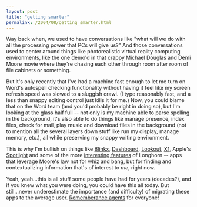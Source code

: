 ```yaml
---
layout: post
title: "getting smarter"
permalink: /2004/08/getting_smarter.html
---
```


<p>Way back when, we used to have conversations like "what will we do with all the processing power that PCs will give us?"  And those conversations used to center around things like photorealistic virtual reality computing environments, like the one demo'd in that crappy Michael Douglas and Demi Moore movie where they're chasing each other through room after room of file cabinets or something.</p>

<p>But it's only recently that I've had a machine fast enough to let me turn on Word's autospell checking functionality without having it feel like my screen refresh speed was slowed to a sluggish crawl.  (I type reasonably fast, and a less than snappy editing control just kills it for me.)  Now, you could blame that on the Word team (and you'd probably be right in doing so), but I'm looking at the glass half full -- not only is my machine able to parse spelling in the background, it's also able to do things like manage presence, index files, check for mail, play music and download files in the background (not to mention all the several layers down stuff like run my display, manage memory, etc.), all while preserving my snappy writing environment.</p>

<p>This is why I'm bullish on things like <a href="http://www.blinkx.com/">Blinkx</a>, <a href="http://www.nat.org/dashboard/">Dashboard</a>, <a href="http://www.lookoutsoft.com">Lookout</a>, <a href="http://www.x1.com/">X1</a>, Apple's <a href="http://www.apple.com/macosx/tiger/spotlight.html">Spotlight</a> and some of the more <a href="http://www.winsupersite.com/images/showcase/lh_winhec_proto_08.jpg">interesting features</a> of Longhorn -- apps that leverage Moore's law not for whiz and bang, but for finding and contextualizing information that's of interest to <em>me</em>, right now.</p>

<p>Yeah, yeah...this is all stuff some people have had for years (decades?), and if you knew what you were doing, you could have this all today.  But still...never underestimate the importance (and difficulty) of migrating these apps to the average user.  <a href="http://www.remem.org/">Rememberance agents</a> for everyone!</p>



